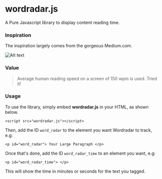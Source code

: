 wordradar.js
============

A Pure Javascript library to display content reading time. 

### Inspiration

The inspiration largely comes from the gorgeous Medium.com.

![Alt text](http://i.imgur.com/GuynzPt.png)

### Value

> Average human reading speed on a screen of 150 wpm is used. Tried it!

### Usage

To use the library, simply embed **wordradar.js** in your HTML, as shown below.

`<script src="wordradar.js"></script>`

Then, add the ID `word_radar` to the element you want Wordradar to track, e.g:

`<p id="word_radar"> Your Large Paragraph </p>`

Once that's done, add the ID `word_radar_time` to an element you want, e.g:

`<p id="word_radar_time"> </p>`

This will show the time in minutes or seconds for the text you tagged.





